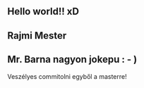 Hello world!! xD
------------
Rajmi Mester
------------
Mr. Barna nagyon jokepu : - ) 
------------
Veszélyes commitolni egyből a masterre!